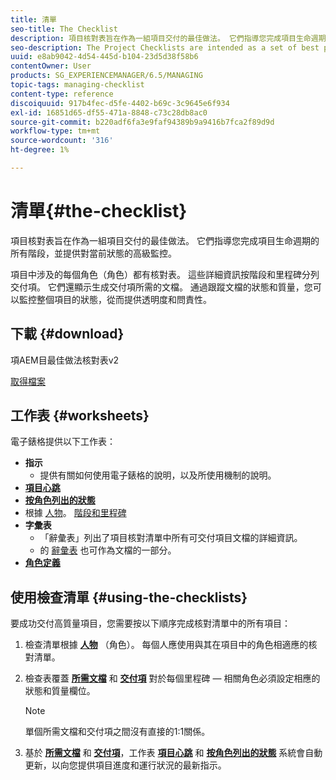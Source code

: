 ```yaml
---
title: 清單
seo-title: The Checklist
description: 項目核對表旨在作為一組項目交付的最佳做法。 它們指導您完成項目生命週期的所有階段，並提供對當前狀態的高級監控。
seo-description: The Project Checklists are intended as a set of best practices for project delivery. They guide you through all phases of the project life cycle and provide high level monitoring of your current status.
uuid: e8ab9042-4d54-445d-b104-23d5d38f58b6
contentOwner: User
products: SG_EXPERIENCEMANAGER/6.5/MANAGING
topic-tags: managing-checklist
content-type: reference
discoiquuid: 917b4fec-d5fe-4402-b69c-3c9645e6f934
exl-id: 16851d65-df55-471a-8848-c73c28db8ac0
source-git-commit: b220adf6fa3e9faf94389b9a9416b7fca2f89d9d
workflow-type: tm+mt
source-wordcount: '316'
ht-degree: 1%

---
```


# 清單{#the-checklist}

項目核對表旨在作為一組項目交付的最佳做法。 它們指導您完成項目生命週期的所有階段，並提供對當前狀態的高級監控。

項目中涉及的每個角色（角色）都有核對表。 這些詳細資訊按階段和里程碑分列交付項。 它們還顯示生成交付項所需的文檔。 通過跟蹤文檔的狀態和質量，您可以監控整個項目的狀態，從而提供透明度和問責性。

## 下載 {#download}

項AEM目最佳做法核對表v2

[取得檔案](assets/aem_project_bp_checklistv2-65.xlsx)

## 工作表 {#worksheets}

電子錶格提供以下工作表：

* **指示**
   * 提供有關如何使用電子錶格的說明，以及所使用機制的說明。
* **[項目心跳](/help/managing/best-practices.md#project-heartbeat-dashboard)**
* **[按角色列出的狀態](/help/managing/best-practices.md#status-by-role)**
* 根據 [人物](/help/managing/best-practices.md#persona)。 [階段和里程碑](/help/managing/best-practices.md#phases-and-milestones)
* **字彙表**
   * 「辭彙表」列出了項目核對清單中所有可交付項目文檔的詳細資訊。
   * 的 [辭彙表](/help/managing/best-practices-glossary.md) 也可作為文檔的一部分。
* **[角色定義](/help/managing/best-practices.md#persona)**

## 使用檢查清單 {#using-the-checklists}

要成功交付高質量項目，您需要按以下順序完成核對清單中的所有項目：

1. 檢查清單根據 **[人物](/help/managing/best-practices.md#persona)** （角色）。 每個人應使用與其在項目中的角色相適應的核對清單。
1. 檢查表覆蓋 **[所需文檔](/help/managing/best-practices.md#required-documents)** 和 **[交付項](/help/managing/best-practices.md#deliverables)** 對於每個里程碑 — 相關角色必須設定相應的狀態和質量欄位。

   >[!NOTE]
   >
   >單個所需文檔和交付項之間沒有直接的1:1關係。

1. 基於 **[所需文檔](/help/managing/best-practices.md#required-documents)** 和 **[交付項](/help/managing/best-practices.md#deliverables)**，工作表 **[項目心跳](/help/managing/best-practices.md#project-heartbeat-dashboard)** 和 **[按角色列出的狀態](/help/managing/best-practices.md#status-by-role)** 系統會自動更新，以向您提供項目進度和運行狀況的最新指示。

